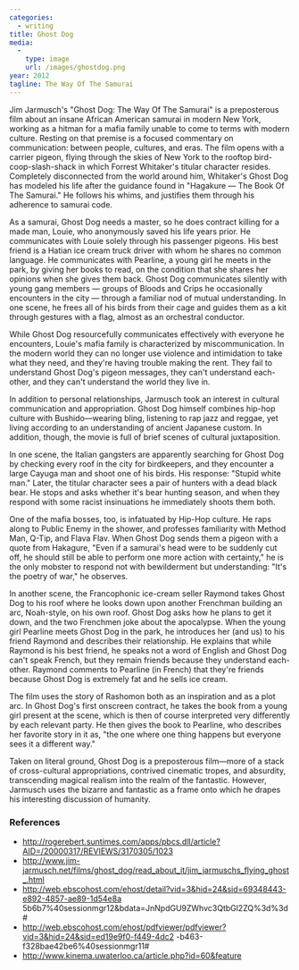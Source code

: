 ```yaml
---
categories:
  - writing
title: Ghost Dog
media:
  -
    type: image
    url: /images/ghostdog.png
year: 2012
tagline: The Way Of The Samurai
---
```

Jim Jarmusch's "Ghost Dog: The Way Of The Samurai" is a preposterous film about an insane African American samurai in modern New York, working as a hitman for a mafia family unable to come to terms with modern culture. Resting on that premise is a focused commentary on communication: between people, cultures, and eras. The film opens with a carrier pigeon, flying through the skies of New York to the rooftop bird-coop-slash-shack in which Forrest Whitaker's titular character resides. Completely disconnected from the world around him, Whitaker's Ghost Dog has modeled his life after the guidance found in "Hagakure — The Book Of The Samurai." He follows his whims, and justifies them through his adherence to samurai code.

<!--more-->

As a samurai, Ghost Dog needs a master, so he does contract killing for a made man, Louie, who anonymously saved his life years prior. He communicates with Louie solely through his passenger pigeons. His best friend is a Hatian ice cream truck driver with whom he shares no common language. He communicates with Pearline, a young girl he meets in the park, by giving her books to read, on the condition that she shares her opinions when she gives them back. Ghost Dog communicates silently with young gang members — groups of Bloods and Crips he occasionally encounters in the city — through a familiar nod of mutual understanding. In one scene, he frees all of his birds from their cage and guides them as a kit through gestures with a flag, almost as an orchestral conductor.

While Ghost Dog resourcefully communicates effectively with everyone he encounters, Louie's mafia family is characterized by miscommunication. In the modern world they can no longer use violence and intimidation to take what they need, and they're having trouble making the rent. They fail to understand Ghost Dog's pigeon messages, they can't understand each-other, and they can't understand the world they live in.

In addition to personal relationships, Jarmusch took an interest in cultural communication and appropriation. Ghost Dog himself combines hip-hop culture with Bushido—wearing bling, listening to rap jazz and reggae, yet living according to an understanding of ancient Japanese custom. In addition, though, the movie is full of brief scenes of cultural juxtaposition.

In one scene, the Italian gangsters are apparently searching for Ghost Dog by checking every roof in the city for birdkeepers, and they encounter a large Cayuga man and shoot one of his birds. His response: "Stupid white man." Later, the titular character sees a pair of hunters with a dead black bear. He stops and asks whether it's bear hunting season, and when they respond with some racist insinuations he immediately shoots them both.

One of the mafia bosses, too, is infatuated by Hip-Hop culture. He raps along to Public Enemy in the shower, and professes familiarity with Method Man, Q-Tip, and Flava Flav. When Ghost Dog sends them a pigeon with a quote from Hakagure, "Even if a samurai's head were to be suddenly cut off, he should still be able to perform one more action with certainty," he is the only mobster to respond not with bewilderment but understanding: "It's the poetry of war," he observes.

In another scene, the Francophonic ice-cream seller Raymond takes Ghost Dog to his roof where he looks down upon another Frenchman building an arc, Noah-style, on his own roof. Ghost Dog asks how he plans to get it down, and the two Frenchmen joke about the apocalypse. When the young girl Pearline meets Ghost Dog in the park, he introduces her (and us) to his friend Raymond and describes their relationship. He explains that while Raymond is his best friend, he speaks not a word of English and Ghost Dog can't speak French, but they remain friends because they understand each-other. Raymond comments to Pearline (in French) that they're friends because Ghost Dog is extremely fat and he sells ice cream.

The film uses the story of Rashomon both as an inspiration and as a plot arc. In Ghost Dog's first onscreen contract, he takes the book from a young girl present at the scene, which is then of course interpreted very differently by each relevant party. He then gives the book to Pearline, who describes her favorite story in it as, "the one where one thing happens but everyone sees it a different way."

Taken on literal ground, Ghost Dog is a preposterous film—more of a stack of cross-cultural appropriations, contrived cinematic tropes, and absurdity, transcending magical realism into the realm of the fantastic. However, Jarmusch uses the bizarre and fantastic as a frame onto which he drapes his interesting discussion of humanity.

### References

* http://rogerebert.suntimes.com/apps/pbcs.dll/article?AID=/20000317/REVIEWS/3170305/1023
* http://www.jim-jarmusch.net/films/ghost_dog/read_about_it/jim_jarmuschs_flying_ghost_.html
* http://web.ebscohost.com/ehost/detail?vid=3&hid=24&sid=69348443-e892-4857-ae89-1d54e8a 5b6b7%40sessionmgr12&bdata=JnNpdGU9ZWhvc3QtbGl2ZQ%3d%3d#
* http://web.ebscohost.com/ehost/pdfviewer/pdfviewer?vid=3&hid=24&sid=ed19e9f0-f449-4dc2 -b463-f328bae42be6%40sessionmgr11#
* http://www.kinema.uwaterloo.ca/article.php?id=60&feature
